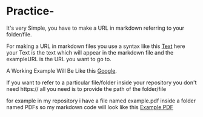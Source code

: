 # Practice-


It's very Simple, you have to make a URL in markdown referring to your folder/file.

For making a URL in markdown files you use a syntax like this [Text](exampleURL) 
here your Text is the text which will appear in the markdown file and the exampleURL is the URL you want to go to.

A Working Example Will Be Like this [Google](https://google.com).

If you want to refer to a particular file/folder inside your repository you don't need https:// all you need is to provide the path of the folder/file

for example in my repository i have a file named example.pdf inside a folder 
named PDFs so my markdown code will look like this [Example PDF](PDFs/ExamplePDF.pdf)





